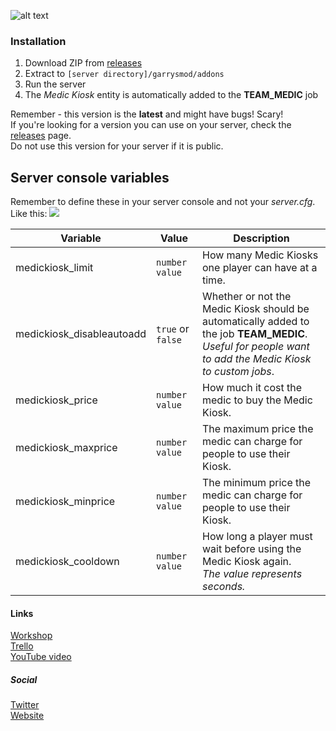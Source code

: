![alt text](http://i.imgur.com/75CfMe6.png "Logo")
### Installation
1. Download ZIP from [releases](https://github.com/Leeous/medic-kiosk/releases)
2. Extract to `[server directory]/garrysmod/addons`
3. Run the server
4. The _Medic Kiosk_ entity is automatically added to the **TEAM_MEDIC** job

Remember - this version is the **latest** and might have bugs! Scary!  
If you're looking for a version you can use on your server, check the [releases](https://github.com/Leeous/medic-kiosk/releases) page.  
Do not use this version for your server if it is public.

## Server console variables

Remember to define these in your server console and not your _server.cfg_.
Like this:
![](http://i.imgur.com/Ad9mFLc.gif)

| Variable | Value | Description |
| --- | --- | --- |
| medickiosk_limit | `number value` | How many Medic Kiosks one player can have at a time. |
| medickiosk_disableautoadd | `true` or `false` | Whether or not the Medic Kiosk should be <br/> automatically added to the job **TEAM_MEDIC**. <br/>_Useful for people want to add the Medic Kiosk to custom jobs_.|
| medickiosk_price | `number value` | How much it cost the medic to buy the Medic Kiosk. |
| medickiosk_maxprice | `number value` | The maximum price the medic can charge for people to use their Kiosk. |
| medickiosk_minprice | `number value` | The minimum price the medic can charge for people to use their Kiosk. |
| medickiosk_cooldown | `number value` | How long a player must wait before using the Medic Kiosk again. <br/>_The value represents seconds._ |

#### Links
[Workshop](http://steamcommunity.com/sharedfiles/filedetails/?id=771173724)  
[Trello](https://trello.com/b/3twwEEil/medic-kiosk)  
[YouTube video](https://youtu.be/QqPFTECHdJ0)

##### Social
[Twitter](https://twitter.com/LeeTheCoder)  
[Website](https://leethecoder.com/)
